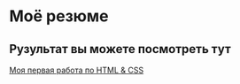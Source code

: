 # Моё резюмe 
## Рузультат вы можете посмотреть тут 
[Моя первая работа по HTML & CSS](https://slaverni.github.io/resume-1/)
